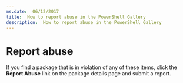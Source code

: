 ```yaml
---
ms.date:  06/12/2017
title:  How to report abuse in the PowerShell Gallery
description:  How to report abuse in the PowerShell Gallery
---
```

# Report abuse

If you find a package that is in violation of any of these items, click the **Report Abuse** link on
the package details page and submit a report.
